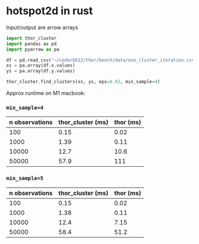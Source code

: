 # hotspot2d in rust

Input/output are arrow arrays

```py
import thor_cluster
import pandas as pd
import pyarrow as pa

df = pd.read_csv("~/code/b612/thor/bench/data/one_cluster_iteration.csv")
xs = pa.array(df.x.values)
ys = pa.array(df.y.values)

thor_cluster.find_clusters(xs, ys, eps=0.02, min_sample=4)
```

Approx runtime on M1 macbook:


### `min_sample=4`

| n observations | thor_cluster (ms) | thor (ms) |
| -------------- | ----------------- | --------- |
| 100            | 0.15              | 0.02      |
| 1000           | 1.39              | 0.11      |
| 10000          | 12.7              | 10.6      |
| 50000          | 57.9              | 111       |

### `min_sample=5`

| n observations | thor_cluster (ms) | thor (ms) |
| -------------- | ----------------- | --------- |
| 100            | 0.15              | 0.02      |
| 1000           | 1.38              | 0.11      |
| 10000          | 12.4              | 7.15      |
| 50000          | 58.4              | 51.2      |
